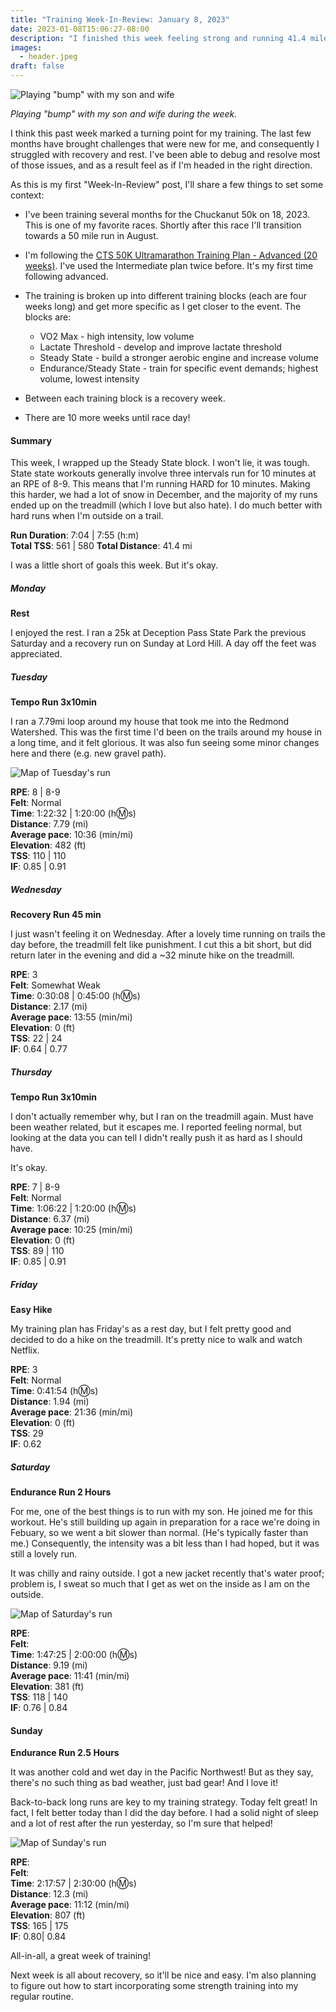 ```yaml
---
title: "Training Week-In-Review: January 8, 2023"
date: 2023-01-08T15:06:27-08:00
description: "I finished this week feeling strong and running 41.4 miles. I also finished my Steady State block, and after a week of recovery will start my Steady State block. Only 10 weeks to go until race day!"
images:
  - header.jpeg
draft: false
---
```


![Playing "bump" with my son and wife](header.jpeg)

_<figcaption>Playing "bump" with my son and wife during the week.</figcaption>_

I think this past week marked a turning point for my training. The last few months have brought challenges that were new for me, and consequently I struggled with recovery and rest. I've been able to debug and resolve most of those issues, and as a result feel as if I'm headed in the right direction.

As this is my first "Week-In-Review" post, I'll share a few things to set some context:

- I've been training several months for the Chuckanut 50k on 18, 2023. This is one of my favorite races. Shortly after this race I'll transition towards a 50 mile run in August.
- I'm following the [CTS 50K Ultramarathon Training Plan - Advanced (20 weeks)](https://trainright.com/membership/training-plans/running/). I've used the Intermediate plan twice before. It's my first time following advanced.
- The training is broken up into different training blocks (each are four weeks long) and get more specific as I get closer to the event. The blocks are:

  - VO2 Max - high intensity, low volume
  - Lactate Threshold - develop and improve lactate threshold
  - Steady State - build a stronger aerobic engine and increase volume
  - Endurance/Steady State - train for specific event demands; highest volume, lowest intensity

- Between each training block is a recovery week.
- There are 10 more weeks until race day!

#### Summary

This week, I wrapped up the Steady State block. I won't lie, it was tough. State state workouts generally involve three intervals run for 10 minutes at an RPE of 8-9. This means that I'm running HARD for 10 minutes. Making this harder, we had a lot of snow in December, and the majority of my runs ended up on the treadmill (which I love but also hate). I do much better with hard runs when I'm outside on a trail.

**Run Duration**: 7:04 | 7:55 (h:m)<br/>
**Total TSS**: 561 | 580
**Total Distance**: 41.4 mi

I was a little short of goals this week. But it's okay.

##### Monday

**Rest**

I enjoyed the rest. I ran a 25k at Deception Pass State Park the previous Saturday and a recovery run on Sunday at Lord Hill. A day off the feet was appreciated.

##### Tuesday

**Tempo Run 3x10min**

I ran a 7.79mi loop around my house that took me into the Redmond Watershed. This was the first time I'd been on the trails around my house in a long time, and it felt glorious. It was also fun seeing some minor changes here and there (e.g. new gravel path).

![Map of Tuesday's run](tuesday-run-map.png)

**RPE**: 8 | 8-9<br/>
**Felt**: Normal<br/>
**Time**: 1:22:32 | 1:20:00 (h:m:s)<br/>
**Distance**: 7.79 (mi)<br/>
**Average pace**: 10:36 (min/mi)<br/>
**Elevation**: 482 (ft)<br/>
**TSS**: 110 | 110<br/>
**IF**: 0.85 | 0.91<br/>

##### Wednesday

**Recovery Run 45 min**

I just wasn't feeling it on Wednesday. After a lovely time running on trails the day before, the treadmill felt like punishment. I cut this a bit short, but did return later in the evening and did a ~32 minute hike on the treadmill.

**RPE**: 3<br/>
**Felt**: Somewhat Weak<br/>
**Time**: 0:30:08 | 0:45:00 (h:m:s)<br/>
**Distance**: 2.17 (mi)<br/>
**Average pace**: 13:55 (min/mi)<br/>
**Elevation**: 0 (ft)<br/>
**TSS**: 22 | 24<br/>
**IF**: 0.64 | 0.77<br/>

##### Thursday

**Tempo Run 3x10min**

I don't actually remember why, but I ran on the treadmill again. Must have been weather related, but it escapes me. I reported feeling normal, but looking at the data you can tell I didn't really push it as hard as I should have.

It's okay.

**RPE**: 7 | 8-9<br/>
**Felt**: Normal<br/>
**Time**: 1:06:22 | 1:20:00 (h:m:s)<br/>
**Distance**: 6.37 (mi)<br/>
**Average pace**: 10:25 (min/mi)<br/>
**Elevation**: 0 (ft)<br/>
**TSS**: 89 | 110<br/>
**IF**: 0.85 | 0.91<br/>

##### Friday

**Easy Hike**

My training plan has Friday's as a rest day, but I felt pretty good and decided to do a hike on the treadmill. It's pretty nice to walk and watch Netflix.

**RPE**: 3<br/>
**Felt**: Normal<br/>
**Time**: 0:41:54 (h:m:s)<br/>
**Distance**: 1.94 (mi)<br/>
**Average pace**: 21:36 (min/mi)<br/>
**Elevation**: 0 (ft)<br/>
**TSS**: 29<br/>
**IF**: 0.62<br/>

##### Saturday

**Endurance Run 2 Hours**

For me, one of the best things is to run with my son. He joined me for this workout. He's still building up again in preparation for a race we're doing in Febuary, so we went a bit slower than normal. (He's typically faster than me.) Consequently, the intensity was a bit less than I had hoped, but it was still a lovely run.

It was chilly and rainy outside. I got a new jacket recently that's water proof; problem is, I sweat so much that I get as wet on the inside as I am on the outside.

![Map of Saturday's run](saturday-run-map.png)

**RPE**: <br/>
**Felt**: <br/>
**Time**: 1:47:25 | 2:00:00 (h:m:s)<br/>
**Distance**: 9.19 (mi)<br/>
**Average pace**: 11:41 (min/mi)<br/>
**Elevation**: 381 (ft)<br/>
**TSS**: 118 | 140<br/>
**IF**: 0.76 | 0.84<br/>

#### Sunday

**Endurance Run 2.5 Hours**

It was another cold and wet day in the Pacific Northwest! But as they say, there's no such thing as bad weather, just bad gear! And I love it!

Back-to-back long runs are key to my training strategy. Today felt great! In fact, I felt better today than I did the day before. I had a solid night of sleep and a lot of rest after the run yesterday, so I'm sure that helped!

![Map of Sunday's run](sunday-run-map.png)

**RPE**: <br/>
**Felt**: <br/>
**Time**: 2:17:57 | 2:30:00 (h:m:s)<br/>
**Distance**: 12.3 (mi)<br/>
**Average pace**: 11:12 (min/mi)<br/>
**Elevation**: 807 (ft)<br/>
**TSS**: 165 | 175<br/>
**IF**: 0.80| 0.84<br/>

All-in-all, a great week of training!

Next week is all about recovery, so it'll be nice and easy. I'm also planning to figure out how to start incorporating some strength training into my regular routine.
